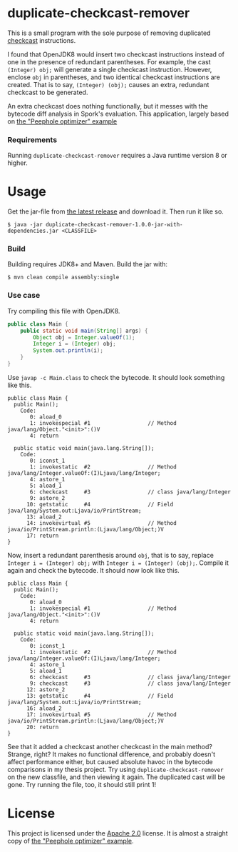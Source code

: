 # duplicate-checkcast-remover
This is a small program with the sole purpose of removing duplicated
[checkcast](https://docs.oracle.com/javase/specs/jvms/se8/html/jvms-4.html#jvms-4.10.1.9.checkcast) instructions.

I found that OpenJDK8 would insert two checkcast instructions instead of one in the presence of redundant parentheses.
For example, the cast `(Integer) obj;` will generate a single checkcast instruction. However,
enclose `obj` in parentheses, and two identical checkcast instructions are created. That is to say,
`(Integer) (obj);` causes an extra, redundant checkcast to be generated.

An extra checkcast does nothing functionally, but it messes with the bytecode diff analysis in Spork's evaluation.
This application, largely based on [the "Peephole optimizer" example](https://commons.apache.org/proper/commons-bcel/manual/appendix.html)

### Requirements
Running `duplicate-checkcast-remover` requires a Java runtime version 8 or higher.

# Usage 
Get the jar-file from [the latest release](https://github.com/slarse/duplicate-checkcast-remover/releases/tag/v1.0.0)
and download it. Then run it like so.

```
$ java -jar duplicate-checkcast-remover-1.0.0-jar-with-dependencies.jar <CLASSFILE>
```

### Build
Building requires JDK8+ and Maven. Build the jar with:

```
$ mvn clean compile assembly:single
```

### Use case
Try compiling this file with OpenJDK8.

```java
public class Main {
    public static void main(String[] args) {
        Object obj = Integer.valueOf(1);
        Integer i = (Integer) obj;
        System.out.println(i);
    }
}
```

Use `javap -c Main.class` to check the bytecode. It should look something like this.

```
public class Main {
  public Main();
    Code:
       0: aload_0
       1: invokespecial #1                  // Method java/lang/Object."<init>":()V
       4: return

  public static void main(java.lang.String[]);
    Code:
       0: iconst_1
       1: invokestatic  #2                  // Method java/lang/Integer.valueOf:(I)Ljava/lang/Integer;
       4: astore_1
       5: aload_1
       6: checkcast     #3                  // class java/lang/Integer
       9: astore_2
      10: getstatic     #4                  // Field java/lang/System.out:Ljava/io/PrintStream;
      13: aload_2
      14: invokevirtual #5                  // Method java/io/PrintStream.println:(Ljava/lang/Object;)V
      17: return
}
```

Now, insert a redundant parenthesis around `obj`, that is to say, replace `Integer i = (Integer) obj;` with
`Integer i = (Integer) (obj);`. Compile it again and check the bytecode. It should now look like this.

```
public class Main {
  public Main();
    Code:
       0: aload_0
       1: invokespecial #1                  // Method java/lang/Object."<init>":()V
       4: return

  public static void main(java.lang.String[]);
    Code:
       0: iconst_1
       1: invokestatic  #2                  // Method java/lang/Integer.valueOf:(I)Ljava/lang/Integer;
       4: astore_1
       5: aload_1
       6: checkcast     #3                  // class java/lang/Integer
       9: checkcast     #3                  // class java/lang/Integer
      12: astore_2
      13: getstatic     #4                  // Field java/lang/System.out:Ljava/io/PrintStream;
      16: aload_2
      17: invokevirtual #5                  // Method java/io/PrintStream.println:(Ljava/lang/Object;)V
      20: return
}
```

See that it added a checkcast another checkcast in the main method? Strange, right? It makes no functional difference,
and probably doesn't affect performance either, but caused absolute havoc in the bytecode comparisons in my thesis
project. Try using `duplicate-checkcast-remover` on the new classfile, and then viewing it again. The duplicated
cast will be gone. Try running the file, too, it should still print 1!

# License
This project is licensed under the [Apache 2.0](LICENSE) license. It is almost a straight copy of
[the "Peephole optimizer" example](https://commons.apache.org/proper/commons-bcel/manual/appendix.html).
 
